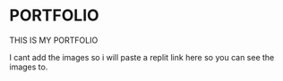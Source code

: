 # PORTFOLIO
THIS IS MY PORTFOLIO

I cant add the images so i will paste a replit link here so you can see the images to.
